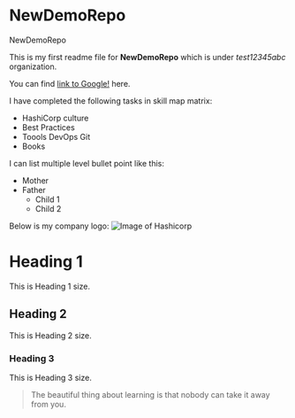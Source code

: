 # NewDemoRepo
NewDemoRepo

This is my first readme file for **NewDemoRepo** which is under *test12345abc* organization. 

You can find [link to Google!](http://google.com) here.


I have completed the following tasks in skill map matrix:
* HashiCorp culture
* Best Practices
* Toools DevOps Git
* Books

I can list multiple level bullet point like this:
- Mother
- Father
  - Child 1
  - Child 2

Below is my company logo:
![Image of Hashicorp](https://upload.wikimedia.org/wikipedia/commons/8/80/HashiCorp_Logo_no_text.png)



# Heading 1
This is Heading 1 size.

## Heading 2
This is Heading 2 size.

### Heading 3
This is Heading 3 size.
> The beautiful thing about learning is that nobody can take it away from you.
